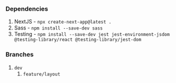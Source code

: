 ### Dependencies

1. NextJS - `npx create-next-app@latest .`
1. Sass - `npm install --save-dev sass`
1. Testing - `npm install --save-dev jest jest-environment-jsdom @testing-library/react @testing-library/jest-dom`

### Branches

1. `dev`
   1. `feature/layout`
